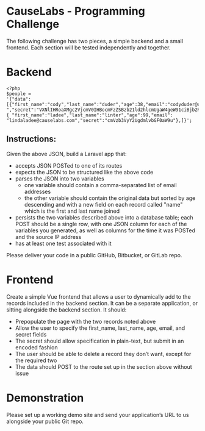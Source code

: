 # CauseLabs - Programming Challenge

The following challenge has two pieces, a simple backend and a small frontend. Each section will be tested independently and together.

# Backend

    <?php
    $people =
    '{"data":[{"first_name":"cody","last_name":"duder","age":38,"email":"codyduder@causelabs.com ","secret":"VXNlIHRoaXMgc2VjcmV0IHBocmFzZSBzb21ld2hlcmUgaW4geW91ciBjb2RlJ3MgY29tbWVudHM="},{ "first_name":"ladee","last_name":"linter","age":99,"email": "lindaladee@causelabs.com","secret":"cmVzb3VyY2UgdmlvbGF0aW9u"},]}'​;


## Instructions:

Given the above JSON, build a Laravel app that:

* accepts JSON POSTed to one of its routes
* expects the JSON to be structured like the above code
* parses the JSON into two variables
    * one variable should contain a comma-separated list of email addresses
    * the other variable should contain the original data but sorted by age descending and with a
new field on each record called "name" which is the first and last name joined
* persists the two variables described above into a database table; each POST should be a single row,
with one JSON column for each of the variables you generated, as well as columns for the time it was
POSTed and the source IP address
* has at least one test associated with it

Please deliver your code in a public GitHub, Bitbucket, or GitLab repo.

# Frontend

Create a simple Vue frontend that allows a user to dynamically add to the records included in the backend section. It can be a separate application, or sitting alongside the backend section. It should:

* Prepopulate the page with the two records noted above
* Allow the user to specify the first_name, last_name, age, email, and secret fields
* The secret should allow specification in plain-text, but submit in an encoded fashion
* The user should be able to delete a record they don’t want, except for the required two
* The data should POST to the route set up in the section above without issue

# Demonstration

Please set up a working demo site and send your application’s URL to us alongside your public Git repo.

  
   